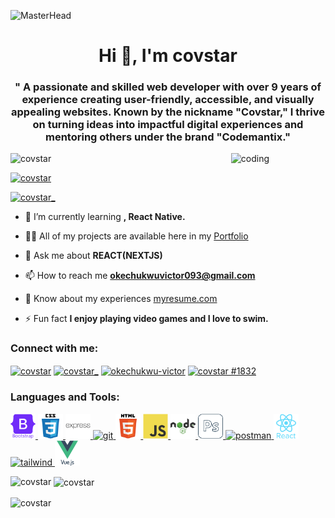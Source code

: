 ![MasterHead](https://app-development-expert-dallas.weebly.com/uploads/7/7/9/9/77992566/web-development_orig.gif)

<h1 align="center">Hi 👋, I'm covstar</h1>
<h3 align="center">" A passionate and skilled web developer with over 9 years of experience creating user-friendly, accessible, and visually appealing websites. Known by the nickname "Covstar," I thrive on turning ideas into impactful digital experiences and mentoring others under the brand "Codemantix."</h3>
<img align="right" alt="coding" width="30%"  src="https://cdn.dribbble.com/users/926537/screenshots/4502924/python-2.gif" >

<p align="left"> <img src="https://komarev.com/ghpvc/?username=covstar&label=Profile%20views&color=0e75b6&style=flat" alt="covstar" /> </p>

<p align="left"> <a href="https://github.com/ryo-ma/github-profile-trophy"><img src="https://github-profile-trophy.vercel.app/?username=covstar" alt="covstar" /></a> </p>

<p align="left"> <a href="https://twitter.com/covstar_" target="blank"><img src="https://img.shields.io/twitter/follow/covstar_?logo=twitter&style=for-the-badge" alt="covstar_" /></a> </p>

- 🌱 I’m currently learning **, React Native.**

- 👨‍💻 All of my projects are available here in my [Portfolio](https://covstar.onrender.com)

- 💬 Ask me about **REACT(NEXTJS)**

- 📫 How to reach me **okechukwuvictor093@gmail.com**

- 📄 Know about my experiences [myresume.com](myresume.com)

- ⚡ Fun fact **I enjoy playing video games and I love to swim.**

<h3 align="left">Connect with me:</h3>
<p align="left">
<a href="https://codepen.io/covstar" target="blank"><img align="center" src="https://raw.githubusercontent.com/rahuldkjain/github-profile-readme-generator/master/src/images/icons/Social/codepen.svg" alt="covstar" height="30" width="40" /></a>
<a href="https://twitter.com/covstar_" target="blank"><img align="center" src="https://raw.githubusercontent.com/rahuldkjain/github-profile-readme-generator/master/src/images/icons/Social/twitter.svg" alt="covstar_" height="30" width="40" /></a>
<a href="https://linkedin.com/in/okechukwu-victor" target="blank"><img align="center" src="https://raw.githubusercontent.com/rahuldkjain/github-profile-readme-generator/master/src/images/icons/Social/linked-in-alt.svg" alt="okechukwu-victor" height="30" width="40" /></a>
<a href="https://discord.gg/covstar #1832" target="blank"><img align="center" src="https://raw.githubusercontent.com/rahuldkjain/github-profile-readme-generator/master/src/images/icons/Social/discord.svg" alt="covstar #1832" height="30" width="40" /></a>
</p>

<h3 align="left">Languages and Tools:</h3>
<p align="left"> <a href="https://getbootstrap.com" target="_blank" rel="noreferrer"> <img src="https://raw.githubusercontent.com/devicons/devicon/master/icons/bootstrap/bootstrap-plain-wordmark.svg" alt="bootstrap" width="40" height="40"/> </a> <a href="https://www.w3schools.com/css/" target="_blank" rel="noreferrer"> <img src="https://raw.githubusercontent.com/devicons/devicon/master/icons/css3/css3-original-wordmark.svg" alt="css3" width="40" height="40"/> </a> <a href="https://expressjs.com" target="_blank" rel="noreferrer"> <img src="https://raw.githubusercontent.com/devicons/devicon/master/icons/express/express-original-wordmark.svg" alt="express" width="40" height="40"/> </a> <a href="https://git-scm.com/" target="_blank" rel="noreferrer"> <img src="https://www.vectorlogo.zone/logos/git-scm/git-scm-icon.svg" alt="git" width="40" height="40"/> </a> <a href="https://www.w3.org/html/" target="_blank" rel="noreferrer"> <img src="https://raw.githubusercontent.com/devicons/devicon/master/icons/html5/html5-original-wordmark.svg" alt="html5" width="40" height="40"/> </a> <a href="https://developer.mozilla.org/en-US/docs/Web/JavaScript" target="_blank" rel="noreferrer"> <img src="https://raw.githubusercontent.com/devicons/devicon/master/icons/javascript/javascript-original.svg" alt="javascript" width="40" height="40"/> </a> <a href="https://nodejs.org" target="_blank" rel="noreferrer"> <img src="https://raw.githubusercontent.com/devicons/devicon/master/icons/nodejs/nodejs-original-wordmark.svg" alt="nodejs" width="40" height="40"/> </a> <a href="https://www.photoshop.com/en" target="_blank" rel="noreferrer"> <img src="https://raw.githubusercontent.com/devicons/devicon/master/icons/photoshop/photoshop-line.svg" alt="photoshop" width="40" height="40"/> </a> <a href="https://postman.com" target="_blank" rel="noreferrer"> <img src="https://www.vectorlogo.zone/logos/getpostman/getpostman-icon.svg" alt="postman" width="40" height="40"/> </a> <a href="https://reactjs.org/" target="_blank" rel="noreferrer"> <img src="https://raw.githubusercontent.com/devicons/devicon/master/icons/react/react-original-wordmark.svg" alt="react" width="40" height="40"/> </a> <a href="https://tailwindcss.com/" target="_blank" rel="noreferrer"> <img src="https://www.vectorlogo.zone/logos/tailwindcss/tailwindcss-icon.svg" alt="tailwind" width="40" height="40"/> </a> <a href="https://vuejs.org/" target="_blank" rel="noreferrer"> <img src="https://raw.githubusercontent.com/devicons/devicon/master/icons/vuejs/vuejs-original-wordmark.svg" alt="vuejs" width="40" height="40"/> </a> </p>

<p><img align="left" src="https://github-readme-stats.vercel.app/api/top-langs?username=covstar&show_icons=true&locale=en&layout=compact" alt="covstar" /></p>

<p>&nbsp;<img align="center" src="https://github-readme-stats.vercel.app/api?username=covstar&show_icons=true&locale=en" alt="covstar" /></p>

<p><img align="center" src="https://github-readme-streak-stats.herokuapp.com/?user=covstar&" alt="covstar" /></p>
